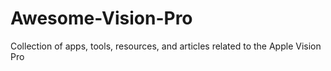# Awesome-Vision-Pro
Collection of apps, tools, resources, and articles related to the Apple Vision Pro
